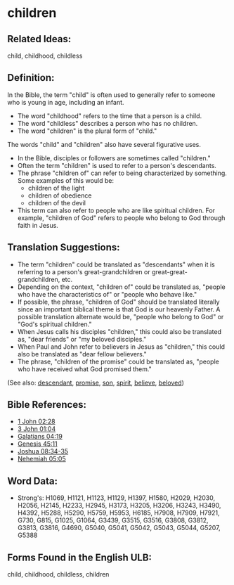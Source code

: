 # children

## Related Ideas:

child, childhood, childless

## Definition:

In the Bible, the term "child" is often used to generally refer to someone who is young in age, including an infant.

* The word "childhood" refers to the time that a person is a child.
* The word "childless" describes a person who has no children.
* The word "children" is the plural form of "child."

The words "child" and "children" also have several figurative uses.

* In the Bible, disciples or followers are sometimes called "children."
* Often the term "children" is used to refer to a person's descendants.
* The phrase "children of" can refer to being characterized by something. Some examples of this would be:
  * children of the light
  * children of obedience
  * children of the devil
* This term can also refer to people who are like spiritual children. For example, "children of God" refers to people who belong to God through faith in Jesus.

## Translation Suggestions:

* The term "children" could be translated as "descendants" when it is referring to a person's great-grandchildren or great-great-grandchildren, etc.
* Depending on the context, "children of" could be translated as, "people who have the characteristics of" or "people who behave like."
* If possible, the phrase, "children of God" should be translated literally since an important biblical theme is that God is our heavenly Father. A possible translation alternate would be, "people who belong to God" or "God's spiritual children."
* When Jesus calls his disciples "children," this could also be translated as, "dear friends" or "my beloved disciples."
* When Paul and John refer to believers in Jesus as "children," this could also be translated as "dear fellow believers."
* The phrase, "children of the promise" could be translated as, "people who have received what God promised them."

(See also: [descendant](../other/descendant.md), [promise](../kt/promise.md), [son](../kt/son.md), [spirit](../kt/spirit.md), [believe](../kt/believe.md), [beloved](../kt/beloved.md))

## Bible References:

* [1 John 02:28](rc://en/tn/help/1jn/02/28)
* [3 John 01:04](rc://en/tn/help/3jn/01/04)
* [Galatians 04:19](rc://en/tn/help/gal/04/19)
* [Genesis 45:11](rc://en/tn/help/gen/45/11)
* [Joshua 08:34-35](rc://en/tn/help/jos/08/34)
* [Nehemiah 05:05](rc://en/tn/help/neh/05/05)

## Word Data:

* Strong's: H1069, H1121, H1123, H1129, H1397, H1580, H2029, H2030, H2056, H2145, H2233, H2945, H3173, H3205, H3206, H3243, H3490, H4392, H5288, H5290, H5759, H5953, H6185, H7908, H7909, H7921, G730, G815, G1025, G1064, G3439, G3515, G3516, G3808, G3812, G3813, G3816, G4690, G5040, G5041, G5042, G5043, G5044, G5207, G5388

## Forms Found in the English ULB:

child, childhood, childless, children
